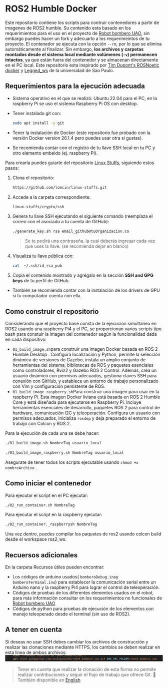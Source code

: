 # ROS2 Humble Docker

Este repositorio contiene los scripts para contruir contenedores a partir de imagenes de ROS2 humble. Su contenido esta basado en los requerimientos para el uso en el proyecto de [Robot bombero UAO](https://github.com/smilagros246/robot_bombero_uao.git), sin embargo puedes hacer un fork y adecuarlo a los requerimeintos de tu proyecto.
El contenedor se ejecuta con la opción `--rm`, por lo que se elimina automáticamente al finalizar.
Sin embargo, **los archivos y carpetas montados desde el sistema local mediante volúmenes (`-v`) permanecen intactos**, ya que están fuera del contenedor y se almacenan directamente en el PC local.
Este repositorio esta inspirado por [Tim Dupont's ROSNoetic docker](https://github.com/PXLAIRobotics/ROSNoeticDocker ) y  [Legged_ws](https://github.com/leggedrobotics-usp/legged_ws.git) de la universidad de Sao Paulo.

## Requerimientos para la ejecución adecuada

- Sistema operativo en el que se realizó: Ubuntu 22.04 para el PC, en la raspberry Pi se uso el sistema Raspberry Pi OS con desktop.
- Tener instalado git con:
  
  ```bash
  sudo apt install -y git
  ```
- Tener la instalación de Docker (este repositorio fue probado con la versión Docker version 26.1.4 pero puedes usar otra si gustas).
- Se recomienda contar con el registro de tu llave SSH local en tu PC y otro elemento embeido (ej. raspberry Pi).

Para crearla puedes guiarte del repositorio [Linux Stuffs](https://github.com/lomcin/linux-stuffs), siguiendo estos pasos:

1. Clona el repositorio:
   
   ```bash
   https://github.com/lomcin/linux-stuffs.git
   ```
2. Accede a la carpeta correspondiente:
   
   ```bash
   linux-stuffs/crypto/ssh
   ```
3. Genera tu llave SSH ejecutando el siguiente comando (reemplaza el correo con el asociado a tu cuenta de GitHub):
   
   ```bash
   ./generate_key.sh rsa email_github@tuOrganizacion.co
   ```
   
   > Se te pedirá una contraseña, la cual deberás ingresar cada vez que uses la llave. (se recomienda dejar en blanco)
4. Visualiza tu llave pública con:
   
   ```bash
   cat  ~/.ssh/id_rsa_pub
   ```
5. Copia el contenido mostrado y agrégalo en la sección **SSH and GPG keys** de tu perfil de GitHub.

- También se recomienda contar con la instalación de los drivers de GPU si tu computador cuenta con ella.

## Como construir el repositorio

Considerando que el proyecto base consta de la ejecución simultanea en ROS2 usando una raspberry Pi4 y el PC, se proporcionan varios scripts tipo bash para constuir la imagen del contenedor según la funcionalidad dada en cada dispositivo:

- `01_build_image.sh`para construir una  imagen Docker basada en ROS 2 Humble Desktop . Configura localización y Python, permite la selección dinámica de versiones de Gazebo, instala un amplio conjunto de herramientas del sistema, bibliotecas de ROS y paquetes esenciales como controladores, Rviz2 y Gazebo ROS 2 Control. Además, crea un usuario dinámico con permisos adecuados, gestiona claves SSH para conexión con GitHub, y establece un entorno de trabajo personalizado con Vim y configuración persistente de ROS.
- `01_build_image_raspberry.sh`Para construir una imagen para usar en la raspberry Pi. Esta imagen Docker liviana está basada en ROS 2 Humble Core y está diseñada para ejecutarse en Raspberry Pi. Incluye herramientas esenciales de desarrollo, paquetes ROS 2 para control de hardware, comunicación I2C y teleoperación. Configura un usuario con permisos adecuados, inicializa `rosdep` y deja preparado el entorno de trabajo con Colcon y ROS 2.

Para la ejecución de cada una se debe hacer:

```bash
./01_build_image.sh NombreTag usuario_local
```

```bash
./01_build_image_raspberry.sh NombreTag usuario_local
```

Asegurate de tener todos los scripts ejecutable usando `chmod +x nombreArchivo` .

## Como iniciar el contenedor

Para ejecutar el script en el PC ejecutar:

```bash
./02_run_container.sh NombreTag
```

Para ejecutar el script en la raspberry ejecutar:

```bash
./02_run_container._raspberrysh NombreTag
```

Una vez dentro, puedes compilar los paquetes de ros2 usando colcon build desde el workspace ros2_ws.

## Recuersos adicionales

En la carpeta Recursos útiles pueden encontrar:

- Los códigos de arduino usados( `bomberoDebug.ino`y `bomberoTerminal.ino`) para establecer la comunicación serial entre un Arduino nano y la raspberry Pi4 para lograr el control de teleoperación.
- Códigos de pruebas de los diferentes elementos usados en el robot, para más información consultar en los requerimientos no funcionales de [Robot bombero UAO](https://github.com/smilagros246/robot_bombero_uao.git)
- Códigos de python para pruebas de ejecución de los elementos con manejo teleoperado desde el terminal (sin uso de ROS2).

## A tener en cuenta

Si deseas no usar SSH debes cambiar los archivos de construcción y realizar las clonaciones mediante HTTPS, los cambios se deben realizar en esta linea de ambos archivos:
![1750086402340](images/README/1750086402340.png)

> Tener en cuenta que realizar la clonación de esta forma no permite realizar contribuciones y seguir el flujo de trabajo que ofrece Git.
> 📘 También disponible en [English](readme_en.md)


